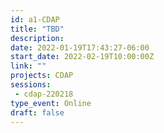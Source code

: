 ```yaml
---
id: a1-CDAP
title: "TBD"
description: 
date: 2022-01-19T17:43:27-06:00
start_date: 2022-02-19T10:00:00Z
link: "" 
projects: CDAP
sessions:
 - cdap-220218
type_event: Online
draft: false
---
```




